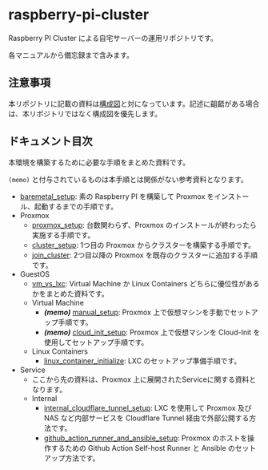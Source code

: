 # raspberry-pi-cluster

Raspberry PI Cluster による自宅サーバーの運用リポジトリです。

各マニュアルから備忘録まで含みます。

## 注意事項

本リポジトリに記載の資料は[構成図](https://miro.com/app/board/uXjVOnZ07F0=/?share_link_id=902050965289)と対になっています。記述に齟齬がある場合は、本リポジトリではなく構成図を優先します。

## ドキュメント目次

本環境を構築するために必要な手順をまとめた資料です。

`(memo)` と付与されているものは本手順とは関係がない参考資料となります。

- [baremetal_setup](./documents/baremetal_setup/README.md): 素の Raspberry PI を構築して Proxmox をインストール、起動するまでの手順です。
- Proxmox
  - [proxmox_setup](./documents/proxmox_setup/README.md): 台数関わらず、Proxmox のインストールが終わったら実施する手順です。
  - [cluster_setup](./documents/proxmox_setup/cluster_setup/README.md): 1つ目の Proxmox からクラスターを構築する手順です。
  - [join_cluster](./documents/proxmox_setup/join_cluster/README.md): 2つ目以降の Proxmox を既存のクラスターに追加する手順です。
- GuestOS
  - [vm_vs_lxc](./documents/guest_os/vm_vs_lxc/README.md): Virtual Machine か Linux Containers どちらに優位性があるかをまとめた資料です。
  - Virtual Machine
    - ***(memo)*** [manual_setup](./documents/guest_os/virtual_machine_setup/manual_setup/README.md): Proxmox 上で仮想マシンを手動でセットアップ手順です。
    - ***(memo)*** [cloud_init_setup](./documents/guest_os/virtual_machine_setup/cloud_init_setup/README.md): Proxmox 上で仮想マシンを Cloud-Init を使用してセットアップ手順です。
  - Linux Containers
    - [linux_container_initialize](./documents/guest_os/linux_container/linux_container_initialize/README.md): LXC のセットアップ準備手順です。
- Service
  - ここから先の資料は、Proxmox 上に展開されたServiceに関する資料となります。
  - Internal
    - [internal_cloudflare_tunnel_setup](./documents/service/internal/internal_cloudflare_tunnel_setup/README.md): LXC を使用して Proxmox 及び NAS など内部サービスを Cloudflare Tunnel 経由で外部公開する方法です。
    - [github_action_runner_and_ansible_setup](./documents/service/internal/github_action_runner_and_ansible_setup/README.md): Proxmox のホストを操作するための Github Action Self-host Runner と Ansible のセットアップ方法です。
